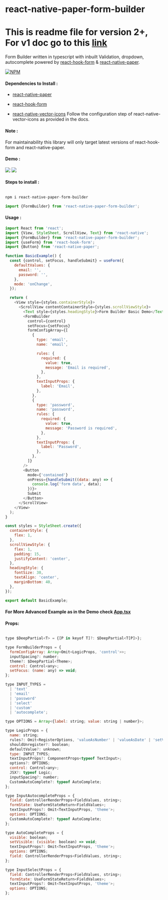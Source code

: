 # react-native-paper-form-builder

# This is readme file for version 2+, For v1 doc go to this [link](READMEv1.md)

Form Builder written in typescript with inbuilt Validation, dropdown, autocomplete powered by [react-hook-form](https://react-hook-form.com/) & [react-native-paper](https://callstack.github.io/react-native-paper/).

[![NPM](https://nodei.co/npm/react-native-paper-form-builder.png?downloads=true)](https://nodei.co/npm/react-native-paper-form-builder/)

#### Dependencies to Install :

- [react-native-paper](https://www.npmjs.com/package/react-native-paper)

- [react-hook-form](https://www.npmjs.com/package/react-hook-form)

- [react-native-vector-icons](https://www.npmjs.com/package/react-native-vector-icons) Follow the configuration step of react-native-vector-icons as provided in the docs.

#### Note :

For maintainability this library will only target latest versions of react-hook-form and react-native-paper.

#### Demo :

![](iOS.gif)
![](android.gif)

#### Steps to install :

```javascript

npm i react-native-paper-form-builder

```

```javascript
import {FormBuilder} from 'react-native-paper-form-builder';
```

#### Usage :

```javascript
import React from 'react';
import {View, StyleSheet, ScrollView, Text} from 'react-native';
import {FormBuilder} from 'react-native-paper-form-builder';
import {useForm} from 'react-hook-form';
import {Button} from 'react-native-paper';

function BasicExample() {
  const {control, setFocus, handleSubmit} = useForm({
    defaultValues: {
      email: '',
      password: '',
    },
    mode: 'onChange',
  });

  return (
    <View style={styles.containerStyle}>
      <ScrollView contentContainerStyle={styles.scrollViewStyle}>
        <Text style={styles.headingStyle}>Form Builder Basic Demo</Text>
        <FormBuilder
          control={control}
          setFocus={setFocus}
          formConfigArray={[
            {
              type: 'email',
              name: 'email',

              rules: {
                required: {
                  value: true,
                  message: 'Email is required',
                },
              },
              textInputProps: {
                label: 'Email',
              },
            },
            {
              type: 'password',
              name: 'password',
              rules: {
                required: {
                  value: true,
                  message: 'Password is required',
                },
              },
              textInputProps: {
                label: 'Password',
              },
            },
          ]}
        />
        <Button
          mode={'contained'}
          onPress={handleSubmit((data: any) => {
            console.log('form data', data);
          })}>
          Submit
        </Button>
      </ScrollView>
    </View>
  );
}

const styles = StyleSheet.create({
  containerStyle: {
    flex: 1,
  },
  scrollViewStyle: {
    flex: 1,
    padding: 15,
    justifyContent: 'center',
  },
  headingStyle: {
    fontSize: 30,
    textAlign: 'center',
    marginBottom: 40,
  },
});

export default BasicExample;
```

#### For More Advanced Example as in the Demo check [App.tsx](example/App.tsx)

#### Props:

```javascript

type $DeepPartial<T> = {[P in keyof T]?: $DeepPartial<T[P]>};

type FormBuilderProps = {
  formConfigArray: Array<Omit<LogicProps, 'control'>>;
  inputSpacing?: number;
  theme?: $DeepPartial<Theme>;
  control: Control<any>;
  setFocus: (name: any) => void;
};

type INPUT_TYPES =
  | 'text'
  | 'email'
  | 'password'
  | 'select'
  | 'custom'
  | 'autocomplete';

type OPTIONS = Array<{label: string; value: string | number}>;

type LogicProps = {
  name: string;
  rules?: Omit<RegisterOptions, 'valueAsNumber' | 'valueAsDate' | 'setValueAs'>;
  shouldUnregister?: boolean;
  defaultValue?: unknown;
  type: INPUT_TYPES;
  textInputProps?: ComponentProps<typeof TextInput>;
  options?: OPTIONS;
  control: Control<any>;
  JSX?: typeof Logic;
  inputSpacing?: number;
  CustomAutoComplete?: typeof AutoComplete;
};

type InputAutocompleteProps = {
  field: ControllerRenderProps<FieldValues, string>;
  formState: UseFormStateReturn<FieldValues>;
  textInputProps?: Omit<TextInputProps, 'theme'>;
  options: OPTIONS;
  CustomAutoComplete?: typeof AutoComplete;
};

type AutoCompleteProps = {
  visible: boolean;
  setVisible: (visible: boolean) => void;
  textInputProps?: Omit<TextInputProps, 'theme'>;
  options: OPTIONS;
  field: ControllerRenderProps<FieldValues, string>;
};

type InputSelectProps = {
  field: ControllerRenderProps<FieldValues, string>;
  formState: UseFormStateReturn<FieldValues>;
  textInputProps?: Omit<TextInputProps, 'theme'>;
  options: OPTIONS;
};

```

